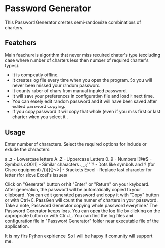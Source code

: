 # Password Generator

This Password Generator creates semi-randomize combinations of charters.

## Featchers
Main feachure is algorithm that never miss required chater's type (excluding case where number of charters less then number of required charter's types).

- It is compleatly offline.
- It creates log file every time when you open the program. So you will never been missed your random password.
- It counts nuber of chars from manual inputed password.
- It will save your preferences in configuration file and load it next time.
- You can easely edit random password and it will have been saved after edited password copying.
- If you copy password it will copy that whole (even if you miss first or last charter when you select it).

## Usage
Enter number of characters.
Select the required options for include or exlude the characters:

a..z				- Lowercase letters
A..Z        - Uppercase Letters
0..9        - Numbers
!@#$        - Symbols
oO0lI1|     - Similar characters
.,_:;\'\"`? - Dots like symbols and ? (for Cisco equipment)
/()[]{}<>|  - Brackets
Excel       - Replace last character for letter (for slove Excel's issues)

Click on "Generate" button or hit "Enter" or "Return" on your keyboard.
After generation, the password will be automatically copied to your clipboard.
You can edit generated password and copy it with "Copy" button or with Ctrl+C. PassGen will count the numer of charters in your password. Take a note, Password Generator copying whole password everytime.'
The Password Generator keeps logs. You can open the log file by clicking on the appropriate button or with Ctrl+L.
You can find the log files and configuration file in "Password Generator" folder near executable file of the application.



It is my firs Python expirience. So I will be happy if comunity will support me.

